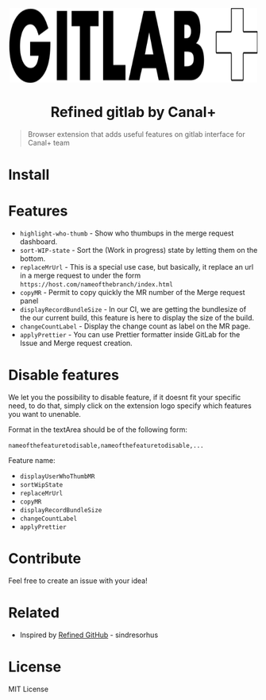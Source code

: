 <div align="center">
  <a href="https://github.com/canalplus">
    <img src="media/gitlab-noir.png" alt="canal logo" width="500" height="150">
  </a>
</div>

<h1 align="center">Refined gitlab by Canal+</h1>

> Browser extension that adds useful features on gitlab interface for Canal+ team

# Install

# Features

- `highlight-who-thumb` - Show who thumbups in the merge request dashboard.
- `sort-WIP-state` - Sort the (Work in progress) state by letting them on the bottom.
- `replaceMrUrl` - This is a special use case, but basically, it replace an url in a merge request to under the form `https://host.com/nameofthebranch/index.html`
- `copyMR` - Permit to copy quickly the MR number of the Merge request panel
- `displayRecordBundleSize` - In our CI, we are getting the bundlesize of the our current build, this feature is here to display the size of the build.
- `changeCountLabel` - Display the change count as label on the MR page.
- `applyPrettier` - You can use Prettier formatter inside GitLab for the Issue and Merge request creation.

# Disable features

We let you the possibility to disable feature, if it doesnt fit your specific need, to do that, simply click on the extension logo specify which features you want to unenable.

Format in the textArea should be of the following form:

`nameofthefeaturetodisable,nameofthefeaturetodisable,...`

Feature name:

- `displayUserWhoThumbMR`
- `sortWipState`
- `replaceMrUrl`
- `copyMR`
- `displayRecordBundleSize`
- `changeCountLabel`
- `applyPrettier`

# Contribute

Feel free to create an issue with your idea!

# Related

- Inspired by [Refined GitHub](https://github.com/sindresorhus/refined-github) - sindresorhus

# License

MIT License
